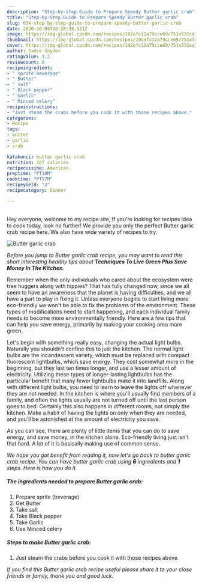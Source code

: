 ```yaml
---
description: "Step-by-Step Guide to Prepare Speedy Butter garlic crab"
title: "Step-by-Step Guide to Prepare Speedy Butter garlic crab"
slug: 634-step-by-step-guide-to-prepare-speedy-butter-garlic-crab
date: 2020-10-08T20:28:38.521Z
image: https://img-global.cpcdn.com/recipes/192efc12a79cce69/751x532cq70/butter-garlic-crab-recipe-main-photo.jpg
thumbnail: https://img-global.cpcdn.com/recipes/192efc12a79cce69/751x532cq70/butter-garlic-crab-recipe-main-photo.jpg
cover: https://img-global.cpcdn.com/recipes/192efc12a79cce69/751x532cq70/butter-garlic-crab-recipe-main-photo.jpg
author: Sadie Snyder
ratingvalue: 3.2
reviewcount: 8
recipeingredient:
- " sprite beverage"
- " Butter"
- " salt"
- " Black pepper"
- " Garlic"
- " Minced celery"
recipeinstructions:
- "Just steam the crabs before you cook it with those recipes above."
categories:
- Recipe
tags:
- butter
- garlic
- crab

katakunci: butter garlic crab 
nutrition: 107 calories
recipecuisine: American
preptime: "PT18M"
cooktime: "PT57M"
recipeyield: "2"
recipecategory: Dinner

---
```

<br>
Hey everyone, welcome to my recipe site, If you're looking for recipes idea to cook today, look no further! We provide you only the perfect Butter garlic crab recipe here. We also have wide variety of recipes to try.
<br>


![Butter garlic crab](https://img-global.cpcdn.com/recipes/192efc12a79cce69/751x532cq70/butter-garlic-crab-recipe-main-photo.jpg)

<i>Before you jump to Butter garlic crab recipe, you may want to read this short interesting healthy tips about 
<strong>Techniques To Live Green Plus Save Money In The Kitchen</strong>.</i>
</br>

Remember when the only individuals who cared about the ecosystem were tree huggers along with hippies? That has fully changed now, since we all seem to have an awareness that the planet is having difficulties, and we all have a part to play in fixing it. Unless everyone begins to start living more eco-friendly we won't be able to fix the problems of the environment. These types of modifications need to start happening, and each individual family needs to become more environmentally friendly. Here are a few tips that can help you save energy, primarily by making your cooking area more green.

Let's begin with something really easy, changing the actual light bulbs. Naturally you shouldn't confine this to just the kitchen. The normal light bulbs are the incandescent variety, which must be replaced with compact fluorescent lightbulbs, which save energy. They cost somewhat more in the beginning, but they last ten times longer, and use a lesser amount of electricity. Utilizing these types of longer-lasting lightbulbs has the particular benefit that many fewer lightbulbs make it into landfills. Along with different light bulbs, you need to learn to leave the lights off whenever they are not needed. In the kitchen is where you'll usually find members of a family, and often the lights usually are not turned off until the last person goes to bed. Certainly this also happens in different rooms, not simply the kitchen. Make a habit of having the lights on only when they are needed, and you'll be astonished at the amount of electricity you save.

As you can see, there are plenty of little items that you can do to save energy, and save money, in the kitchen alone. Eco-friendly living just isn't that hard. A lot of it is basically making use of common sense.


<i>We hope you got benefit from reading it, now let's go back to butter garlic crab recipe. You can have butter garlic crab using <strong>6</strong> ingredients and <strong>1</strong> steps. Here is how you do it.
</i>

##### The ingredients needed to prepare Butter garlic crab:

1. Prepare  sprite (beverage)
1. Get  Butter
1. Take  salt
1. Take  Black pepper
1. Take  Garlic
1. Use  Minced celery


##### Steps to make Butter garlic crab:

1. Just steam the crabs before you cook it with those recipes above.


<i>If you find this Butter garlic crab recipe useful please share it to your close friends or family, thank you and good luck.</i>
